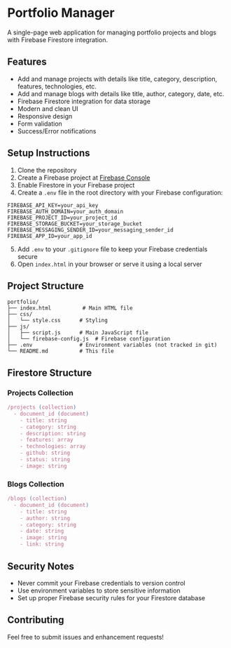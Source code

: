 # Portfolio Manager

A single-page web application for managing portfolio projects and blogs with Firebase Firestore integration.

## Features

- Add and manage projects with details like title, category, description, features, technologies, etc.
- Add and manage blogs with details like title, author, category, date, etc.
- Firebase Firestore integration for data storage
- Modern and clean UI
- Responsive design
- Form validation
- Success/Error notifications

## Setup Instructions

1. Clone the repository
2. Create a Firebase project at [Firebase Console](https://console.firebase.google.com/)
3. Enable Firestore in your Firebase project
4. Create a `.env` file in the root directory with your Firebase configuration:

```env
FIREBASE_API_KEY=your_api_key
FIREBASE_AUTH_DOMAIN=your_auth_domain
FIREBASE_PROJECT_ID=your_project_id
FIREBASE_STORAGE_BUCKET=your_storage_bucket
FIREBASE_MESSAGING_SENDER_ID=your_messaging_sender_id
FIREBASE_APP_ID=your_app_id
```

5. Add `.env` to your `.gitignore` file to keep your Firebase credentials secure
6. Open `index.html` in your browser or serve it using a local server

## Project Structure

```
portfolio/
├── index.html          # Main HTML file
├── css/
│   └── style.css      # Styling
├── js/
│   ├── script.js      # Main JavaScript file
│   └── firebase-config.js  # Firebase configuration
├── .env               # Environment variables (not tracked in git)
└── README.md          # This file
```

## Firestore Structure

### Projects Collection
```javascript
/projects (collection)
  - document_id (document)
    - title: string
    - category: string
    - description: string
    - features: array
    - technologies: array
    - github: string
    - status: string
    - image: string
```

### Blogs Collection
```javascript
/blogs (collection)
  - document_id (document)
    - title: string
    - author: string
    - category: string
    - date: string
    - image: string
    - link: string
```

## Security Notes

- Never commit your Firebase credentials to version control
- Use environment variables to store sensitive information
- Set up proper Firebase security rules for your Firestore database

## Contributing

Feel free to submit issues and enhancement requests! 